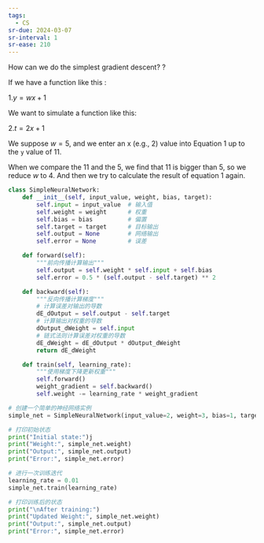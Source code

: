 ```yaml
---
tags:
  - CS
sr-due: 2024-03-07
sr-interval: 1
sr-ease: 210
---
```

How can we do the simplest gradient descent?
?


If we have a function like this :

 $1. y = wx + 1$

We want to simulate a function like this:

$2. t = 2x + 1$

We suppose $w = 5$, and we enter an x (e.g., 2) value into Equation 1 up to the `y` value of 11. 

When we compare the 11 and the 5, we find that 11 is bigger than 5, so we reduce $w$ to 4. And then we try to calculate the result of equation 1 again.

```python
class SimpleNeuralNetwork:
    def __init__(self, input_value, weight, bias, target):
        self.input = input_value  # 输入值
        self.weight = weight      # 权重
        self.bias = bias          # 偏置
        self.target = target      # 目标输出
        self.output = None        # 网络输出
        self.error = None         # 误差

    def forward(self):
        """前向传播计算输出"""
        self.output = self.weight * self.input + self.bias
        self.error = 0.5 * (self.output - self.target) ** 2

    def backward(self):
        """反向传播计算梯度"""
        # 计算误差对输出的导数
        dE_dOutput = self.output - self.target
        # 计算输出对权重的导数
        dOutput_dWeight = self.input
        # 链式法则计算误差对权重的导数
        dE_dWeight = dE_dOutput * dOutput_dWeight
        return dE_dWeight

    def train(self, learning_rate):
        """使用梯度下降更新权重"""
        self.forward()
        weight_gradient = self.backward()
        self.weight -= learning_rate * weight_gradient

# 创建一个简单的神经网络实例
simple_net = SimpleNeuralNetwork(input_value=2, weight=3, bias=1, target=4)

# 打印初始状态
print("Initial state:")j
print("Weight:", simple_net.weight)
print("Output:", simple_net.output)
print("Error:", simple_net.error)

# 进行一次训练迭代
learning_rate = 0.01
simple_net.train(learning_rate)

# 打印训练后的状态
print("\nAfter training:")
print("Updated Weight:", simple_net.weight)
print("Output:", simple_net.output)
print("Error:", simple_net.error)

```